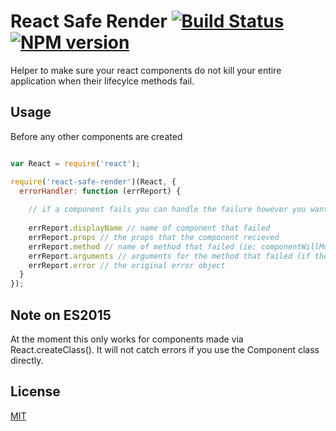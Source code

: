 # React Safe Render [![Build Status](https://secure.travis-ci.org/skiano/react-safe-render.png)](http://travis-ci.org/skiano/react-safe-render) [![NPM version](https://badge.fury.io/js/react-safe-render.svg)](http://badge.fury.io/js/react-safe-render)

Helper to make sure your react components do not kill your entire application when their lifecylce methods fail.

## Usage

Before any other components are created

```js

var React = require('react');

require('react-safe-render')(React, {
  errorHandler: function (errReport) {
    
    // if a component fails you can handle the failure however you want
    
    errReport.displayName // name of component that failed
    errReport.props // the props that the component recieved
    errReport.method // name of method that failed (ie: componentWillMount)
    errReport.arguments // arguments for the method that failed (if there were any)
    errReport.error // the original error object
  }
});

```

## Note on ES2015

At the moment this only works for components made via React.createClass(). It will not catch errors if you use the Component class directly.

## License

[MIT](/LICENSE)

